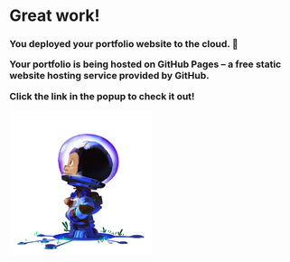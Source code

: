 <h1>Great work!</h2>

<h3>You deployed your portfolio website to the cloud. 🥳

Your portfolio is being hosted on GitHub Pages – a free static website hosting service provided by GitHub.

Click the link in the popup to check it out!
</h3>

<img src="./astrocat.png" width=50%>